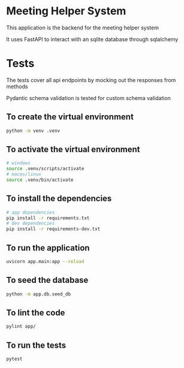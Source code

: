 # Meeting Helper System

This application is the backend for the meeting helper system

It uses FastAPI to interact with an sqlite database through sqlalchemy

# Tests

The tests cover all api endpoints by mocking out the responses from methods

Pydantic schema validation is tested for custom schema validation

## To create the virtual environment

```bash
python -m venv .venv
```

## To activate the virtual environment

```bash
# windows
source .venv/scripts/activate
# macos/linux
source .venv/bin/activate
```

## To install the dependencies

```bash
# app dependencies
pip install -r requirements.txt
# dev dependencies
pip install -r requirements-dev.txt
```

## To run the application

```bash
uvicorn app.main:app --reload
```

## To seed the database

```bash
python -m app.db.seed_db
```

## To lint the code

```bash
pylint app/
```

## To run the tests

```bash
pytest
```
